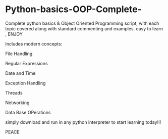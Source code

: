 # Python-basics-OOP-Complete-
Complete python basics &amp; Object Oriented Programming script, with each topic covered along with standard commenting and examples. easy to learn , ENJOY 

Includes modern concepts:

File Handling

Regular Expressions

Date and Time

Exception Handling

Threads

Networking

Data Base OPerations

simply download and run in any python interpreter to start learning today!!!

PEACE
